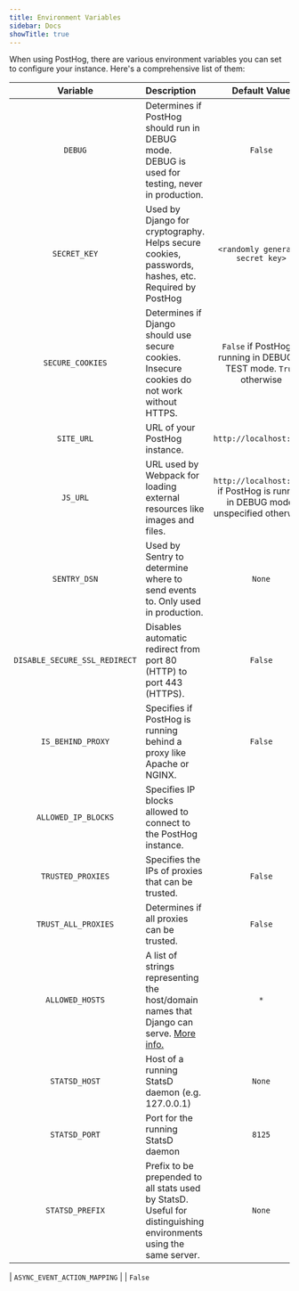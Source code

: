 ```yaml
---
title: Environment Variables
sidebar: Docs
showTitle: true
---
```



When using PostHog, there are various environment variables you can set to configure your instance. Here's a comprehensive list of them:


<span class="table-borders">

| Variable                   | Description                           | Default Value         |
| :------------------------: | :------------------------------------ | :-------------------: |
| `DEBUG`                    | Determines if PostHog should run in DEBUG mode. DEBUG is used for testing, never in production.   | `False`
| `SECRET_KEY`               | Used by Django for cryptography. Helps secure cookies, passwords, hashes, etc. Required by PostHog | `<randomly generated secret key>`
| `SECURE_COOKIES`           | Determines if Django should use secure cookies. Insecure cookies do not work without HTTPS.       | `False` if PostHog is running in DEBUG or TEST mode. `True` otherwise
| `SITE_URL`                 | URL of your PostHog instance.                                                                     | `http://localhost:8000`
| `JS_URL`                   | URL used by Webpack for loading external resources like images and files.                         | `http://localhost:8234` if PostHog is running in DEBUG mode, unspecified otherwise. 
| `SENTRY_DSN`               | Used by Sentry to determine where to send events to. Only used in production.                      | `None`
| `DISABLE_SECURE_SSL_REDIRECT` | Disables automatic redirect from port 80 (HTTP) to port 443 (HTTPS).                           | `False`
| `IS_BEHIND_PROXY`          | Specifies if PostHog is running behind a proxy like Apache or NGINX.                              | `False`
| `ALLOWED_IP_BLOCKS`        | Specifies IP blocks allowed to connect to the PostHog instance.                                  |  
| `TRUSTED_PROXIES`          | Specifies the IPs of proxies that can be trusted.                                                 | `False`
| `TRUST_ALL_PROXIES`        | Determines if all proxies can be trusted.                                                         | `False`
| `ALLOWED_HOSTS`            | A list of strings representing the host/domain names that Django can serve. [More info.](https://docs.djangoproject.com/en/2.2/ref/settings/)  | `*`
| `STATSD_HOST`              | Host of a running StatsD daemon (e.g. 127.0.0.1)                                                  | `None`
| `STATSD_PORT`              | Port for the running StatsD daemon                                                                | `8125`
| `STATSD_PREFIX`            | Prefix to be prepended to all stats used by StatsD. Useful for distinguishing environments using the same server. | `None`




| `ASYNC_EVENT_ACTION_MAPPING`  |               | `False`



</span>